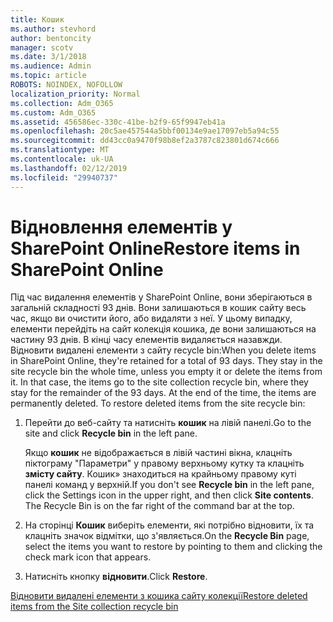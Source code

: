 ```yaml
---
title: Кошик
ms.author: stevhord
author: bentoncity
manager: scotv
ms.date: 3/1/2018
ms.audience: Admin
ms.topic: article
ROBOTS: NOINDEX, NOFOLLOW
localization_priority: Normal
ms.collection: Adm_O365
ms.custom: Adm_O365
ms.assetid: 456586ec-330c-41be-b2f9-65f9947eb41a
ms.openlocfilehash: 20c5ae457544a5bbf00134e9ae17097eb5a94c55
ms.sourcegitcommit: dd43cc0a9470f98b8ef2a3787c823801d674c666
ms.translationtype: MT
ms.contentlocale: uk-UA
ms.lasthandoff: 02/12/2019
ms.locfileid: "29940737"
---
```

# <a name="restore-items-in-sharepoint-online"></a><span data-ttu-id="72e10-102">Відновлення елементів у SharePoint Online</span><span class="sxs-lookup"><span data-stu-id="72e10-102">Restore items in SharePoint Online</span></span>

<span data-ttu-id="72e10-p101">Під час видалення елементів у SharePoint Online, вони зберігаються в загальній складності 93 днів. Вони залишаються в кошик сайту весь час, якщо ви очистити його, або видаляти з неї. У цьому випадку, елементи перейдіть на сайт колекція кошика, де вони залишаються на частину 93 днів. В кінці часу елементів видаляється назавжди. Відновити видалені елементи з сайту recycle bin:</span><span class="sxs-lookup"><span data-stu-id="72e10-p101">When you delete items in SharePoint Online, they're retained for a total of 93 days. They stay in the site recycle bin the whole time, unless you empty it or delete the items from it. In that case, the items go to the site collection recycle bin, where they stay for the remainder of the 93 days. At the end of the time, the items are permanently deleted. To restore deleted items from the site recycle bin:</span></span>
  
1. <span data-ttu-id="72e10-108">Перейти до веб-сайту та натисніть **кошик** на лівій панелі.</span><span class="sxs-lookup"><span data-stu-id="72e10-108">Go to the site and click **Recycle bin** in the left pane.</span></span> 
    
    <span data-ttu-id="72e10-p102">Якщо **кошик** не відображається в лівій частині вікна, клацніть піктограму "Параметри" у правому верхньому кутку та клацніть **змісту сайту**. Кошик» знаходиться на крайньому правому куті панелі команд у верхній.</span><span class="sxs-lookup"><span data-stu-id="72e10-p102">If you don't see **Recycle bin** in the left pane, click the Settings icon in the upper right, and then click **Site contents**. The Recycle Bin is on the far right of the command bar at the top.</span></span>
    
2. <span data-ttu-id="72e10-111">На сторінці **Кошик** виберіть елементи, які потрібно відновити, їх та клацніть значок відмітки, що з'являється.</span><span class="sxs-lookup"><span data-stu-id="72e10-111">On the **Recycle Bin** page, select the items you want to restore by pointing to them and clicking the check mark icon that appears.</span></span> 
    
3. <span data-ttu-id="72e10-112">Натисніть кнопку **відновити**.</span><span class="sxs-lookup"><span data-stu-id="72e10-112">Click **Restore**.</span></span>
    
[<span data-ttu-id="72e10-113">Відновити видалені елементи з кошика сайту колекції</span><span class="sxs-lookup"><span data-stu-id="72e10-113">Restore deleted items from the Site collection recycle bin</span></span>](https://go.microsoft.com/fwlink/?linkid=866439)
  

